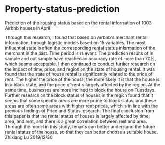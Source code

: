 # Property-status-prediction
Prediction of the housing status based on the rental information of 1003 Airbnb houses in April

Through this research, I found that based on Airbnb's merchant rental information, through logistic models based on 15 variables. The most influential state is often the corresponding rental status information of the merchant in the past. Time period is relevant. The prediction results of in sample and out sample have reached an accuracy rate of more than 70%, which seems acceptable. I then continued to conduct further research on the impact of time, price, and region on the state of housing rental. It was found that the state of house rental is significantly related to the price of rent. The higher the price of the house, the more likely it is that the house is in a block state, and the price of rent is largely affected by the region. At the same time, businesses are more inclined to block the house on Tuesdays. Further research on the block status of houses in the region found that it seems that some specific areas are more prone to block status, and these areas are often some areas with higher rent prices, which is in line with the previous findings of Price and Status research. The final conclusion from this paper is that the rental status of houses is largely affected by time, area, and rent, and there is a great correlation between rent and area. Through the model in this study, tenants can better understand the future rental status of the house, so that they can better choose a suitable house.
                                                                                                                   Zhixiang Lu 2019/12/30
